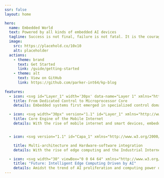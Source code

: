 ```yaml
---
ssr: false
layout: home

hero:
  name: Embedded World
  text: Powered by all kinds of embedded AI devices
  tagline: Success is not final, failure is not fatal. It is the courage to continue that counts.
  image:
    src: https://placehold.co/10x10
    alt: placeholder
  actions:
    - theme: brand
      text: Get Started
      link: /guide/getting-started
    - theme: alt
      text: View on GitHub
      link: https://github.com/parker-int64/kp-blog
      
features:
  - icon: <svg id="Layer_1" width='30px' data-name="Layer 1" xmlns="http://www.w3.org/2000/svg" viewBox="0 0 114.98 122.88"><defs><style>.cls-1{fill:#403c47;}.cls-2{fill:#f4bb2c;}</style></defs><title>idea-bulb</title><path class="cls-1" d="M68.5,116.34a13.28,13.28,0,0,1-4.82,4.83,12.55,12.55,0,0,1-5.53,1.69,11.49,11.49,0,0,1-5.69-1.11,11.62,11.62,0,0,1-3.37-2.51l19.41-2.9Zm2.69-20.51-.63,3-.16,2.1-25.32,3.77a30.48,30.48,0,0,0-.71-4.83l26.82-4Zm-.84,9.65,0,1.27,0,.44a17.39,17.39,0,0,1,0,2.5l-.38,1.83L46.53,115l-.41-.94-.92-3.76,0-1.09,25.17-3.75Z"/><path class="cls-1" d="M56.76,3.84a3.93,3.93,0,0,1,4-3.83h0L61,0a3.91,3.91,0,0,1,3.6,4h0a1.27,1.27,0,0,1,0,.2l-.21,8.37h0a2.45,2.45,0,0,1,0,.27,3.91,3.91,0,0,1-3.95,3.6h0l-.27,0a3.91,3.91,0,0,1-3.6-3.95h0a1.27,1.27,0,0,1,0-.2l.2-8.41Z"/><path class="cls-1" d="M93.8,15.38a3.9,3.9,0,0,1,5.42-1.07h0a3.87,3.87,0,0,1,1.66,2.49,4,4,0,0,1-.59,2.94l-4.76,7.13A3.94,3.94,0,0,1,93,28.54a3.91,3.91,0,0,1-4.61-3.08A4,4,0,0,1,89,22.52l4.78-7.14Z"/><path class="cls-1" d="M110.69,49.51h.13A3.92,3.92,0,0,1,115,53v0a.49.49,0,0,1,0,.13,3.92,3.92,0,0,1-3.51,4.14l-8.53.9a3.92,3.92,0,0,1-.8-7.8c2.85-.31,5.71-.64,8.56-.91Z"/><path class="cls-1" d="M4,61.66a3.93,3.93,0,0,1-4-3.8,3.91,3.91,0,0,1,3.8-4l8.57-.29a3.91,3.91,0,0,1,4,3.8v.06h0v.14a3.91,3.91,0,0,1-3.8,3.84h-.15L4,61.66Z"/><path class="cls-1" d="M14.26,18.5a3.92,3.92,0,0,1,5.33-5.75l6.28,5.85a4,4,0,0,1,1.25,2.73,3.9,3.9,0,0,1-1,2.81,4,4,0,0,1-2.73,1.25,3.9,3.9,0,0,1-2.81-1L14.26,18.5Z"/><path class="cls-2" d="M30.62,75.16a36.3,36.3,0,0,1-2.47-4.44,35.56,35.56,0,0,1-3.55-15.4c.12-12.94,7.45-24.93,19.63-29.88a33.76,33.76,0,0,1,15.86-2.27A36.61,36.61,0,0,1,75.23,28,31.27,31.27,0,0,1,88.45,43,33.22,33.22,0,0,1,91,54.65a33.6,33.6,0,0,1-2.57,13.67c-3,7.43-10,15.38-14.6,22.69-1-.19-5.66.71-7,.9l9.43-32.79a1.76,1.76,0,1,0-3.38-1L63,92.49l-9.36,1.39L43.75,62.45a1.75,1.75,0,0,0,1.85-.83l7-11.93,3.57,8.19a1.75,1.75,0,0,0,2.3.91,1.78,1.78,0,0,0,.93-1h0l3.16-8,3.7,9.76a1.75,1.75,0,0,0,3.28-1.24l-5.27-13.9A1.76,1.76,0,0,0,61,44.35L57.7,52.62l-3.26-7.48a1.71,1.71,0,0,0-.72-.81,1.74,1.74,0,0,0-2.39.62l-8.52,14.5-.61-1.93a1.74,1.74,0,1,0-3.33,1L50.13,94.4l-6.78,1A47.39,47.39,0,0,0,40,87.74c-2.71-4.89-6.36-7.94-9.37-12.58Z"/></svg>
    title: From Dedicated Control to Microprocessor Core
    details: Embedded systems first emerged in specialized control domains such as home appliances, industrial instruments, and aerospace equipment.

  - icon: <svg width="30px" version="1.1" id="Layer_1" xmlns="http://www.w3.org/2000/svg" xmlns:xlink="http://www.w3.org/1999/xlink" viewBox="0 0 512 512" xml:space="preserve"><circle style="fill:#61ACD2;" cx="256" cy="256" r="242.872"/><path d="M256,0C114.842,0,0,114.842,0,256s114.842,256,256,256s256-114.842,256-256S397.158,0,256,0z M460.02,361.026h-89.642	c6.181-27.569,9.8-59.077,10.6-91.897h104.35C483.386,303.262,474.466,333.456,460.02,361.026z M26.673,269.128h104.35	c0.799,32.821,4.418,64.328,10.6,91.897H51.98C37.534,333.456,28.614,303.262,26.673,269.128z M51.43,150.974h89.972	c-6.111,28.882-9.67,60.39-10.408,91.897H26.607C28.398,210.051,37.15,179.856,51.43,150.974z M269.128,124.718V28.652	c19.692,6.875,38.816,28.047,53.946,60.849c5.058,10.966,9.767,23.401,13.665,35.216H269.128z M343.74,150.974	c6.46,28.882,10.226,60.39,11.001,91.897h-85.613v-91.897H343.74z M242.872,28.371v96.347H175.26	c3.898-11.815,8.174-24.25,13.232-35.216C203.846,56.214,223.179,34.912,242.872,28.371z M242.872,150.974v91.897h-85.613	c0.776-31.508,4.54-63.015,11.001-91.897H242.872z M157.279,269.128h85.593v91.897H168.34	C162.104,334.769,158.127,303.262,157.279,269.128z M242.872,387.282v96.319c-24.944-8.623-51.007-42.493-67.465-96.319H242.872z	 M269.128,483.316v-96.034h67.465C320.319,439.795,295.385,474.221,269.128,483.316z M269.128,361.026v-91.897h85.593	c-0.848,34.133-4.826,65.641-11.062,91.897H269.128z M381.007,242.872c-0.738-31.508-4.296-63.015-10.408-91.897h89.972	c14.28,28.882,23.032,59.077,24.823,91.897H381.007z M444.79,124.718h-80.693c-4.737-15.754-10.405-31.996-16.963-46.213	c-8.524-18.481-18.091-33.049-28.511-43.962C370.411,49.232,414.799,82.708,444.79,124.718z M194.27,34.43	c-10.879,10.942-20.817,25.328-29.403,43.945c-6.558,14.217-12.228,30.589-16.964,46.343H67.21	C97.373,81.395,142.101,49,194.27,34.43z M67.933,387.282h80.266c4.676,17.067,10.245,31.772,16.666,45.693	c8.413,18.238,18.206,32.647,28.936,43.817C142.251,462.276,97.995,430.605,67.933,387.282z M319.588,476.525	c10.013-11.117,19.234-25.659,27.546-43.68c6.421-13.921,11.99-28.496,16.666-45.563h80.266	C414.275,430.605,370.545,461.827,319.588,476.525z"/></svg>
    title: Core Engine of the Mobile Internet
    details: With the rise of mobile internet and smart devices, embedded systems have evolved from "hidden control units" into "intelligent computing platforms."


  - icon: <svg version="1.1" id="Capa_1" xmlns="http://www.w3.org/2000/svg" xmlns:xlink="http://www.w3.org/1999/xlink" viewBox="0 0 396.007 396.007" xml:space="preserve" width="30" fill="#000000"><g id="SVGRepo_bgCarrier" stroke-width="0"></g><g id="SVGRepo_tracerCarrier" stroke-linecap="round" stroke-linejoin="round"></g><g id="SVGRepo_iconCarrier"> <g> <rect x="258.454" y="67.511" style="fill:#638591;" width="80.667" height="33.333"></rect> <rect x="339.121" y="67.511" style="fill:#99B5C4;" width="22.126" height="33.333"></rect> <rect x="15.004" y="67.512" style="fill:#4D4D4D;" width="167.99" height="221.99"></rect> <path style="fill:#EF7954;" d="M247.454,128.242h-7v-7.296c0-8.659-7.045-15.704-15.704-15.704h-35.592 c-12.52,0-22.704-10.185-22.704-22.704V67.511h7v15.027c0,8.659,7.045,15.704,15.704,15.704h35.592 c12.52,0,22.704,10.185,22.704,22.704V128.242z"></path> <path style="fill:#F9ED82;" d="M264.454,128.242h-7v-21.296c0-8.659-7.045-15.704-15.704-15.704h-2.176 c-12.52,0-22.704-10.185-22.704-22.704V53.511h7v15.027c0,8.659,7.045,15.704,15.704,15.704h2.176 c12.52,0,22.704,10.185,22.704,22.704V128.242z"></path> <rect x="321.913" y="100.844" style="fill:#808080;" width="13.333" height="59.333"></rect> <rect x="275.662" y="100.844" style="fill:#666666;" width="46.251" height="59.333"></rect> <path style="fill:#CCCCCC;" d="M298.787,148.908h-195c-3.13,0-5.667-2.537-5.667-5.667v0c0-3.13,2.537-5.667,5.667-5.667h195 c3.13,0,5.667,2.537,5.667,5.667v0C304.454,146.371,301.917,148.908,298.787,148.908z"></path> <rect x="0" y="304.498" style="fill:#808080;" width="395.98" height="23.143"></rect> <rect x="197.99" y="304.498" style="fill:#999999;" width="197.99" height="23.143"></rect> <polygon style="fill:#808080;" points="55.497,327.642 0,327.642 11.587,368.995 43.91,368.995 "></polygon> <polygon style="fill:#808080;" points="223.86,327.642 168.362,327.642 179.95,368.995 212.272,368.995 "></polygon> <polygon style="fill:#808080;" points="396.007,327.642 340.51,327.642 352.097,368.995 384.42,368.995 "></polygon> <rect x="52.657" y="265.575" style="fill:#E6E6E6;" width="290.667" height="23.923"></rect> <rect x="52.657" y="265.575" style="fill:#B3B3B3;" width="136.797" height="23.923"></rect> <polygon style="fill:#999999;" points="197.99,327.642 197.99,368.995 212.272,368.995 223.886,327.642 "></polygon> <polygon style="fill:#666666;" points="29.601,327.642 29.601,368.995 43.883,368.995 55.497,327.642 "></polygon> <polygon style="fill:#999999;" points="370.111,327.642 370.111,368.995 384.393,368.995 396.007,327.642 "></polygon> <rect x="58.662" y="67.511" style="fill:#638591;" width="80.667" height="33.333"></rect> <rect x="122.121" y="100.844" style="fill:#808080;" width="13.333" height="59.333"></rect> <rect x="75.87" y="100.844" style="fill:#666666;" width="46.251" height="59.333"></rect> <rect x="139.328" y="67.511" style="fill:#99B5C4;" width="22.126" height="33.333"></rect> <rect x="245.454" y="128.242" style="fill:#999999;" width="40.667" height="36.667"></rect> <rect x="228.787" y="128.242" style="fill:#808080;" width="20.333" height="36.667"></rect> <path style="fill:#CCCCCC;" d="M237.454,148.908h-12.333c-3.13,0-5.667-2.537-5.667-5.667v0c0-3.13,2.537-5.667,5.667-5.667h12.333 c3.13,0,5.667,2.537,5.667,5.667v0C243.121,146.371,240.584,148.908,237.454,148.908z"></path> <g> <rect x="239.954" y="164.908" style="fill:#99B5C4;" width="35.5" height="28.833"></rect> <rect x="239.954" y="164.908" style="fill:#638591;" width="15" height="28.833"></rect> </g> <rect x="251.704" y="193.742" style="fill:#99B5C4;" width="12" height="10"></rect> <polygon style="fill:#EF7954;" points="305.994,265.572 89.994,265.572 115.954,229.242 280.024,229.242 "></polygon> <polygon style="fill:#D3674A;" points="197.994,229.242 197.994,265.572 89.994,265.572 115.954,229.242 "></polygon> <path style="fill:#EF7954;" d="M241.379,232.742h-43.385v-7h43.385c6.75,0,12.242-5.492,12.242-12.242v-9.758h7v9.758 C260.621,224.11,251.989,232.742,241.379,232.742z"></path> <path style="fill:#999999;" d="M197.99,27.012v277.486h197.99V27.012H197.99z M380.98,289.498H212.99V67.511h167.99V289.498z"></path> <path style="fill:#808080;" d="M0,27.012v277.486h197.99V27.012H0z M182.99,289.498H15V67.511h167.99V289.498z"></path> <g> <polygon style="opacity:0.49;fill:#F2F2F2;" points="15.004,67.512 15.004,170.922 118.414,67.512 "></polygon> <polygon style="opacity:0.49;fill:#F2F2F2;" points="93.124,289.502 182.994,289.502 182.994,199.632 "></polygon> <polygon style="opacity:0.49;fill:#F2F2F2;" points="15.004,274.622 15.004,289.502 46.274,289.502 182.994,152.782 182.994,106.632 "></polygon> </g> </g> </g></svg>

    title: Multi-architecture and Hardware-software integration
    details: With the rise of edge computing and the Industrial Internet of Things, embedded systems are no longer confined to a single architecture

  - icon: <svg width="30" viewBox="0 0 64 64" xmlns="http://www.w3.org/2000/svg" stroke-width="3" stroke="#000000" fill="none"><g id="SVGRepo_bgCarrier" stroke-width="0"></g><g id="SVGRepo_tracerCarrier" stroke-linecap="round" stroke-linejoin="round"></g><g id="SVGRepo_iconCarrier"><circle cx="34.52" cy="11.43" r="5.82"></circle><circle cx="53.63" cy="31.6" r="5.82"></circle><circle cx="34.52" cy="50.57" r="5.82"></circle><circle cx="15.16" cy="42.03" r="5.82"></circle><circle cx="15.16" cy="19.27" r="5.82"></circle><circle cx="34.51" cy="29.27" r="4.7"></circle><line x1="20.17" y1="16.3" x2="28.9" y2="12.93"></line><line x1="38.6" y1="15.59" x2="49.48" y2="27.52"></line><line x1="50.07" y1="36.2" x2="38.67" y2="46.49"></line><line x1="18.36" y1="24.13" x2="30.91" y2="46.01"></line><line x1="20.31" y1="44.74" x2="28.7" y2="48.63"></line><line x1="17.34" y1="36.63" x2="31.37" y2="16.32"></line><line x1="20.52" y1="21.55" x2="30.34" y2="27.1"></line><line x1="39.22" y1="29.8" x2="47.81" y2="30.45"></line><line x1="34.51" y1="33.98" x2="34.52" y2="44.74"></line></g></svg>
    title: "Future: Intelligent Edge Computing Driven by AI"
    details: Amidst the trend of AI proliferation and computing power decentralisation, embedded devices are evolving towards 'edge intelligence'
---
```




<div class="image-container"></div>

<script setup>
import { ref, onMounted, h, render } from 'vue'

onMounted(async () => {
  const { Vue3Lottie } = await import('vue3-lottie')
  const Assistant = await import('/src/assistant-animation.json')

  const target = document.querySelector('.image-container')
  if (target && target.parentNode) {
    const parent = target.parentNode

    const mountDiv = document.createElement('div')
    parent.replaceChild(mountDiv, target)

    const vnode = h(Vue3Lottie, {
      animationData: Assistant.default,
      height: 200,
      width: 200
    })

    render(vnode, mountDiv)
  }
})
</script>
<template>
  <div ref="placeholder" class="w-48 h-48" style="display: none;"></div>
</template>